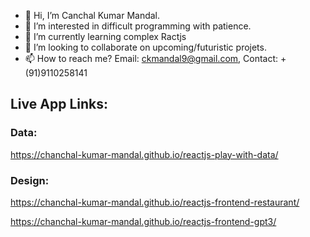 - 👋 Hi, I’m Canchal Kumar Mandal.
- 👀 I’m interested in difficult programming with patience.
- 🌱 I’m currently learning complex Ractjs
- 💞️ I’m looking to collaborate on upcoming/futuristic projets.
- 📫 How to reach me? Email: ckmandal9@gmail.com, Contact: +(91)9110258141

## Live App Links: 

### Data:
https://chanchal-kumar-mandal.github.io/reactjs-play-with-data/

### Design:
https://chanchal-kumar-mandal.github.io/reactjs-frontend-restaurant/

https://chanchal-kumar-mandal.github.io/reactjs-frontend-gpt3/

<!---
chanchal-kumar-mandal/chanchal-kumar-mandal is a ✨ special ✨ repository because its `README.md` (this file) appears on your GitHub profile.
You can click the Preview link to take a look at your changes.
--->
